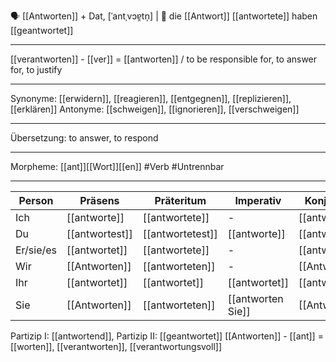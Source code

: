 🗣️ [[Antworten]] + Dat, [ˈantˌvɔɐ̯tn̩] | 🔴 die [[Antwort]]
[[antwortete]]
haben [[geantwortet]]

---

[[verantworten]] - [[ver]] = [[antworten]] / to be responsible for, to answer for, to justify

---

Synonyme: [[erwidern]], [[reagieren]], [[entgegnen]], [[replizieren]], [[erklären]]
Antonyme: [[schweigen]], [[ignorieren]], [[verschweigen]]

---

Übersetzung: to answer, to respond

---

Morpheme: [[ant]][[Wort]][[en]]
#Verb #Untrennbar

---

| Person    | Präsens        | Präteritum       | Imperativ         | Konjunktiv I    | Konjunktiv II     |
| --------- | -------------- | ---------------- | ----------------- | --------------- | ----------------- |
| Ich       | [[antworte]]   | [[antwortete]]   | -                 | [[antworte]]    | [[antwortete]]    |
| Du        | [[antwortest]] | [[antwortetest]] | [[antworte]]      | [[antwortestˣ]] | [[antworteteest]] |
| Er/sie/es | [[antwortet]]  | [[antwortete]]   | -                 | [[antworte]]    | [[antwortete]]    |
| Wir       | [[Antworten]]  | [[antworteten]]  | -                 | [[Antworten]]   | [[antworteten]]   |
| Ihr       | [[antwortet]]  | [[antwortet]]    | [[antwortet]]     | [[antwortet]]   | [[antwortet]]     |
| Sie       | [[Antworten]]  | [[antworteten]]  | [[antworten Sie]] | [[Antworten]]   | [[antworteten]]   |

Partizip I: [[antwortend]], Partizip II: [[geantwortet]]
[[Antworten]] - [[ant]] = [[worten]], [[verantworten]], [[verantwortungsvoll]]
